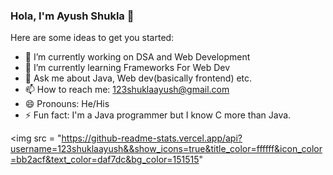 ### Hola, I'm Ayush Shukla 👋

Here are some ideas to get you started:

- 🔭 I’m currently working on DSA and Web Development
- 🌱 I’m currently learning Frameworks For Web Dev
- 💬 Ask me about Java, Web dev(basically frontend) etc.
- 📫 How to reach me: 123shuklaayush@gmail.com
- 😄 Pronouns: He/His
- ⚡ Fun fact: I'm a Java programmer but I know C more than Java.

<img src = "https://github-readme-stats.vercel.app/api?username=123shuklaayush&&show_icons=true&title_color=ffffff&icon_color=bb2acf&text_color=daf7dc&bg_color=151515"
